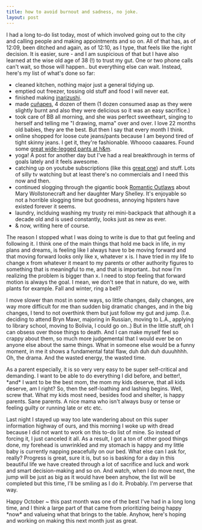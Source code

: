 ```yaml
---
title: how to avoid burnout and sadness, no joke.
layout: post
---
```



I had a long to-do list today, most of which involved going out to the city and calling people and making appointments and so on. All of that has, as of 12:09, been ditched and again, as of 12:10, as I type, that feels like the right decision. It is easier, sure - and I am suspicious of that but I have also learned at the wise old age of 38 (!) to trust my gut. One or two phone calls can't wait, so those will happen.. but everything else can wait. Instead, here's my list of what's done so far:

* 	cleaned kitchen, nothing major just a general tidying up.
* 	emptied out freezer, tossing old stuff and food I will never eat.
* 	finished making [inarizushi](http://www.japanesecooking101.com/inarizushi-inari-sushi-recipe/).
* 	made [cuñapes](http://www.boliviabella.com/cunape-cheese-bread-balls.html), 4 dozen of them (1 dozen consumed asap as they were slightly burnt and also they were delicious so it was an easy sacrifice.)
* 	took care of BB all morning, and she was perfect sweetheart, singing to herself and telling me "I drawing, mama" over and over. I love 22 months old babies, they are the best. But then I say that every month I think.
* 	online shopped for loose cute jeans/pants because I am beyond tired of tight skinny jeans. I get it, they're fashionable. Whoooo caaaares. Found some [great wide-legged pants at h&m](http://www.hm.com/us/product/34202?article=34202-A).
* 	yoga! A post for another day but I've had a real breakthrough in terms of goals lately and it feels awesome.
* 	catching up on youtube subscriptions (like this [great one](https://www.youtube.com/watch?v=1HzuM9cMZPc)) and stuff. Lots of silly tv watching but at least there's no commercials and I need this now and then.
* 	continued slogging through the gigantic book [Romantic Outlaws](https://www.goodreads.com/book/show/22294061-romantic-outlaws) about Mary Wollstonecraft and her daughter Mary Shelley. It's enjoyable so not a horrible slogging time but goodness, annoying hipsters have existed forever it seems. 
* 	laundry, inclduing washing my trusty rei mini-backpack that although it a decade old and is used constantly, looks just as new as ever. 
* 	&amp; now, writing here of course.

The reason I stopped what I was doing to write is due to that gut feeling and following it. I think one of the main things that hold me back in life, in my plans and dreams, is feeling like I always have to be moving forward and that moving forward looks only like x, whatever x is. I have tried in my life to change x from whatever it meant to my parents or other authority figures to something that is meaningful to me, and that is important.. but now I'm realizing the problem is bigger than x. I need to stop feeling that forward motion is always the goal. I mean, we don't see that in nature, do we, with plants for example. Fall and winter, ring a bell? 

I move slower than most in some ways, so little changes, daily changes, are way more difficult for me than sudden big dramatic changes, and in the big changes, I tend to not overthink them but just follow my gut and jump. (I.e. deciding to attend Bryn Mawr, majoring in Russian, moving to L.A., applying to library school, moving to Bolivia, I could go on..) But in the little stuff, oh I can obsess over those things to death. And I can make myself feel so crappy about them, so much more judgemental that I would ever be on anyone else about the same things. What in someone else would be a funny moment, in me it shows a fundamental fatal flaw, duh duh duh duuuhhhh. Oh, the drama. And the wasted energy, the wasted time.

As a parent especially, it is so very very easy to be super self-critical and demanding. I want to be able to do everything I did before, and better!, \*and\* I want to be the best mom, the mom my kids deserve, that all kids deserve, am I right? So, then the self-loathing and lashing begins. Well, screw that. What my kids most need, besides food and shelter, is happy parents. Sane parents. A nice mama who isn't always busy or tense or feeling guilty or running late or etc etc. 

Last night I stayed up way too late wandering about on this super information highway of ours, and this morning I woke up with dread because I did not want to work on this to-do list of mine. So instead of forcing it, I just canceled it all. As a result, I got a ton of other good things done, my forehead is unwrinkled and my stomach is happy and my little baby is currently napping peacefully on our bed. What else can I ask for, really? Progress is great, sure it is, but so is basking for a day in this beautiful life we have created through a lot of sacrifice and luck and work and smart decision-making and so on. And watch, when I do move next, the jump will be just as big as it would have been anyhow, the list will be completed but this time, I'll be smiling as I do it. Probably. I'm perverse that way. 

Happy October ~ this past month was one of the best I've had in a long long time, and I think a large part of that came from prioritizing being happy \*now\* and valueing what that brings to the table. Anyhow, here's hoping and working on making this next month just as great. 
 


